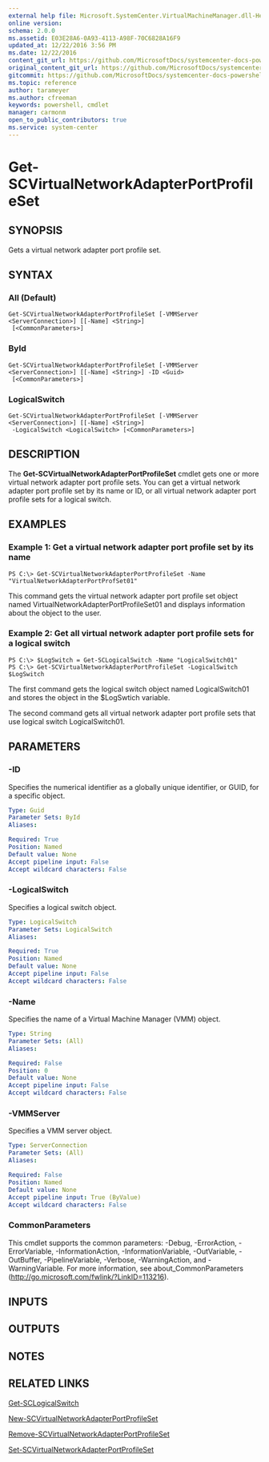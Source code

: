 ```yaml
---
external help file: Microsoft.SystemCenter.VirtualMachineManager.dll-Help.xml
online version: 
schema: 2.0.0
ms.assetid: E03E28A6-0A93-4113-A98F-70C6828A16F9
updated_at: 12/22/2016 3:56 PM
ms.date: 12/22/2016
content_git_url: https://github.com/MicrosoftDocs/systemcenter-docs-powershell/blob/master/systemcenter-cmdlets/SystemCenter2016/VirtualMachineManager/vlatest/Get-SCVirtualNetworkAdapterPortProfileSet.md
original_content_git_url: https://github.com/MicrosoftDocs/systemcenter-docs-powershell/blob/master/systemcenter-cmdlets/SystemCenter2016/VirtualMachineManager/vlatest/Get-SCVirtualNetworkAdapterPortProfileSet.md
gitcommit: https://github.com/MicrosoftDocs/systemcenter-docs-powershell/blob/96e5647587661652225fbdd2c797cd4d59d542bc/systemcenter-cmdlets/SystemCenter2016/VirtualMachineManager/vlatest/Get-SCVirtualNetworkAdapterPortProfileSet.md
ms.topic: reference
author: tarameyer
ms.author: cfreeman
keywords: powershell, cmdlet
manager: carmonm
open_to_public_contributors: true
ms.service: system-center
---
```


# Get-SCVirtualNetworkAdapterPortProfileSet

## SYNOPSIS
Gets a virtual network adapter port profile set.

## SYNTAX

### All (Default)
```
Get-SCVirtualNetworkAdapterPortProfileSet [-VMMServer <ServerConnection>] [[-Name] <String>]
 [<CommonParameters>]
```

### ById
```
Get-SCVirtualNetworkAdapterPortProfileSet [-VMMServer <ServerConnection>] [[-Name] <String>] -ID <Guid>
 [<CommonParameters>]
```

### LogicalSwitch
```
Get-SCVirtualNetworkAdapterPortProfileSet [-VMMServer <ServerConnection>] [[-Name] <String>]
 -LogicalSwitch <LogicalSwitch> [<CommonParameters>]
```

## DESCRIPTION
The **Get-SCVirtualNetworkAdapterPortProfileSet** cmdlet gets one or more virtual network adapter port profile sets.
You can get a virtual network adapter port profile set by its name or ID, or all virtual network adapter port profile sets for a logical switch.

## EXAMPLES

### Example 1: Get a virtual network adapter port profile set by its name
```
PS C:\> Get-SCVirtualNetworkAdapterPortProfileSet -Name "VirtualNetworkAdapterPortProfSet01"
```

This command gets the virtual network adapter port profile set object named VirtualNetworkAdapterPortProfileSet01 and displays information about the object to the user.

### Example 2: Get all virtual network adapter port profile sets for a logical switch
```
PS C:\> $LogSwitch = Get-SCLogicalSwitch -Name "LogicalSwitch01" 
PS C:\> Get-SCVirtualNetworkAdapterPortProfileSet -LogicalSwitch $LogSwitch
```

The first command gets the logical switch object named LogicalSwitch01 and stores the object in the $LogSwtich variable.

The second command gets all virtual network adapter port profile sets that use logical switch LogicalSwitch01.

## PARAMETERS

### -ID
Specifies the numerical identifier as a globally unique identifier, or GUID, for a specific object.

```yaml
Type: Guid
Parameter Sets: ById
Aliases: 

Required: True
Position: Named
Default value: None
Accept pipeline input: False
Accept wildcard characters: False
```

### -LogicalSwitch
Specifies a logical switch object.

```yaml
Type: LogicalSwitch
Parameter Sets: LogicalSwitch
Aliases: 

Required: True
Position: Named
Default value: None
Accept pipeline input: False
Accept wildcard characters: False
```

### -Name
Specifies the name of a Virtual Machine Manager (VMM) object.

```yaml
Type: String
Parameter Sets: (All)
Aliases: 

Required: False
Position: 0
Default value: None
Accept pipeline input: False
Accept wildcard characters: False
```

### -VMMServer
Specifies a VMM server object.

```yaml
Type: ServerConnection
Parameter Sets: (All)
Aliases: 

Required: False
Position: Named
Default value: None
Accept pipeline input: True (ByValue)
Accept wildcard characters: False
```

### CommonParameters
This cmdlet supports the common parameters: -Debug, -ErrorAction, -ErrorVariable, -InformationAction, -InformationVariable, -OutVariable, -OutBuffer, -PipelineVariable, -Verbose, -WarningAction, and -WarningVariable. For more information, see about_CommonParameters (http://go.microsoft.com/fwlink/?LinkID=113216).

## INPUTS

## OUTPUTS

## NOTES

## RELATED LINKS

[Get-SCLogicalSwitch](xref:SystemCenter2016/VirtualMachineManager/vlatest/Get-SCLogicalSwitch.md)

[New-SCVirtualNetworkAdapterPortProfileSet](xref:SystemCenter2016/VirtualMachineManager/vlatest/New-SCVirtualNetworkAdapterPortProfileSet.md)

[Remove-SCVirtualNetworkAdapterPortProfileSet](xref:SystemCenter2016/VirtualMachineManager/vlatest/Remove-SCVirtualNetworkAdapterPortProfileSet.md)

[Set-SCVirtualNetworkAdapterPortProfileSet](xref:SystemCenter2016/VirtualMachineManager/vlatest/Set-SCVirtualNetworkAdapterPortProfileSet.md)

